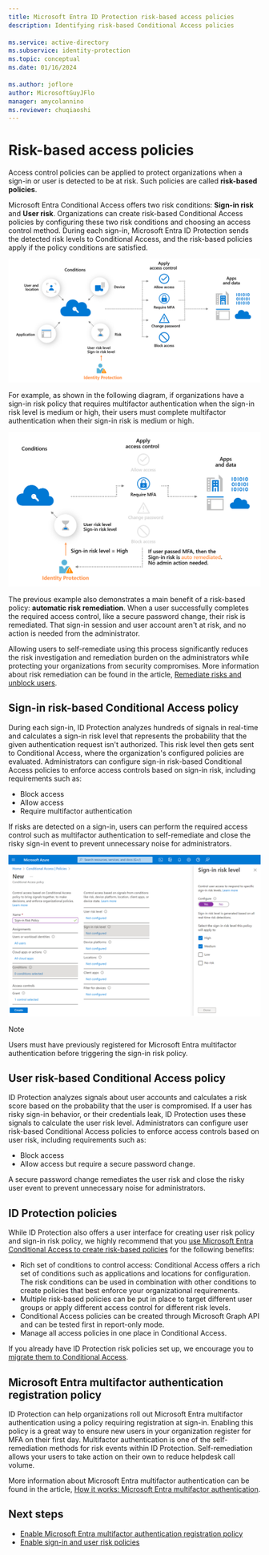 ```yaml
---
title: Microsoft Entra ID Protection risk-based access policies
description: Identifying risk-based Conditional Access policies

ms.service: active-directory
ms.subservice: identity-protection
ms.topic: conceptual
ms.date: 01/16/2024

ms.author: joflore
author: MicrosoftGuyJFlo
manager: amycolannino
ms.reviewer: chuqiaoshi
---
```

# Risk-based access policies

Access control policies can be applied to protect organizations when a sign-in or user is detected to be at risk. Such policies are called **risk-based policies**. 

Microsoft Entra Conditional Access offers two risk conditions: **Sign-in risk** and **User risk**. Organizations can create risk-based Conditional Access policies by configuring these two risk conditions and choosing an access control method. During each sign-in, Microsoft Entra ID Protection sends the detected risk levels to Conditional Access, and the risk-based policies apply if the policy conditions are satisfied.

![Diagram that shows a conceptual risk-based Conditional Access policy.](./media/concept-identity-protection-policies/risk-based-conditional-access-diagram.png)

For example, as shown in the following diagram, if organizations have a sign-in risk policy that requires multifactor authentication when the sign-in risk level is medium or high, their users must complete multifactor authentication when their sign-in risk is medium or high.

![Diagram that shows a conceptual risk-based Conditional Access policy with self-remediation.](./media/concept-identity-protection-policies/risk-based-conditional-access-policy-example.png)

The previous example also demonstrates a main benefit of a risk-based policy: **automatic risk remediation**. When a user successfully completes the required access control, like a secure password change, their risk is remediated. That sign-in session and user account aren't at risk, and no action is needed from the administrator. 

Allowing users to self-remediate using this process significantly reduces the risk investigation and remediation burden on the administrators while protecting your organizations from security compromises. More information about risk remediation can be found in the article, [Remediate risks and unblock users](howto-identity-protection-remediate-unblock.md).

## Sign-in risk-based Conditional Access policy

During each sign-in, ID Protection analyzes hundreds of signals in real-time and calculates a sign-in risk level that represents the probability that the given authentication request isn't authorized. This risk level then gets sent to Conditional Access, where the organization's configured policies are evaluated. Administrators can configure sign-in risk-based Conditional Access policies to enforce access controls based on sign-in risk, including requirements such as:

- Block access
- Allow access
- Require multifactor authentication

If risks are detected on a sign-in, users can perform the required access control such as multifactor authentication to self-remediate and close the risky sign-in event to prevent unnecessary noise for administrators.

![Screenshot of a sign-in risk-based Conditional Access policy.](./media/concept-identity-protection-policies/sign-in-risk-policy.png)

> [!NOTE] 
> Users must have previously registered for Microsoft Entra multifactor authentication before triggering the sign-in risk policy.

## User risk-based Conditional Access policy

ID Protection analyzes signals about user accounts and calculates a risk score based on the probability that the user is compromised. If a user has risky sign-in behavior, or their credentials leak, ID Protection uses these signals to calculate the user risk level. Administrators can configure user risk-based Conditional Access policies to enforce access controls based on user risk, including requirements such as: 

- Block access
- Allow access but require a secure password change.

A secure password change remediates the user risk and close the risky user event to prevent unnecessary noise for administrators.

## ID Protection policies

While ID Protection also offers a user interface for creating user risk policy and sign-in risk policy, we highly recommend that you [use Microsoft Entra Conditional Access to create risk-based policies](howto-identity-protection-configure-risk-policies.md) for the following benefits:

- Rich set of conditions to control access: Conditional Access offers a rich set of conditions such as applications and locations for configuration. The risk conditions can be used in combination with other conditions to create policies that best enforce your organizational requirements.
- Multiple risk-based policies can be put in place to target different user groups or apply different access control for different risk levels.
- Conditional Access policies can be created through Microsoft Graph API and can be tested first in report-only mode.
- Manage all access policies in one place in Conditional Access.

If you already have ID Protection risk policies set up, we encourage you to [migrate them to Conditional Access](howto-identity-protection-configure-risk-policies.md#migrate-risk-policies-from-identity-protection-to-conditional-access).

## Microsoft Entra multifactor authentication registration policy

ID Protection can help organizations roll out Microsoft Entra multifactor authentication using a policy requiring registration at sign-in. Enabling this policy is a great way to ensure new users in your organization register for MFA on their first day. Multifactor authentication is one of the self-remediation methods for risk events within ID Protection. Self-remediation allows your users to take action on their own to reduce helpdesk call volume.

More information about Microsoft Entra multifactor authentication can be found in the article, [How it works: Microsoft Entra multifactor authentication](~/identity/authentication/concept-mfa-howitworks.md).

## Next steps

- [Enable Microsoft Entra multifactor authentication registration policy](howto-identity-protection-configure-mfa-policy.md)
- [Enable sign-in and user risk policies](howto-identity-protection-configure-risk-policies.md)

